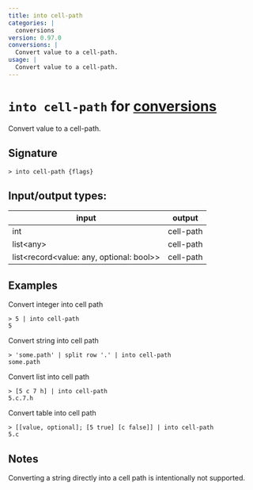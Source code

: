 ```yaml
---
title: into cell-path
categories: |
  conversions
version: 0.97.0
conversions: |
  Convert value to a cell-path.
usage: |
  Convert value to a cell-path.
---
```

<!-- This file is automatically generated. Please edit the command in https://github.com/nushell/nushell instead. -->

# `into cell-path` for [conversions](/commands/categories/conversions.md)

<div class='command-title'>Convert value to a cell-path.</div>

## Signature

```> into cell-path {flags} ```


## Input/output types:

| input                                    | output    |
| ---------------------------------------- | --------- |
| int                                      | cell-path |
| list\<any\>                                | cell-path |
| list\<record\<value: any, optional: bool\>\> | cell-path |
## Examples

Convert integer into cell path
```nu
> 5 | into cell-path
5
```

Convert string into cell path
```nu
> 'some.path' | split row '.' | into cell-path
some.path
```

Convert list into cell path
```nu
> [5 c 7 h] | into cell-path
5.c.7.h
```

Convert table into cell path
```nu
> [[value, optional]; [5 true] [c false]] | into cell-path
5.c
```

## Notes
Converting a string directly into a cell path is intentionally not supported.